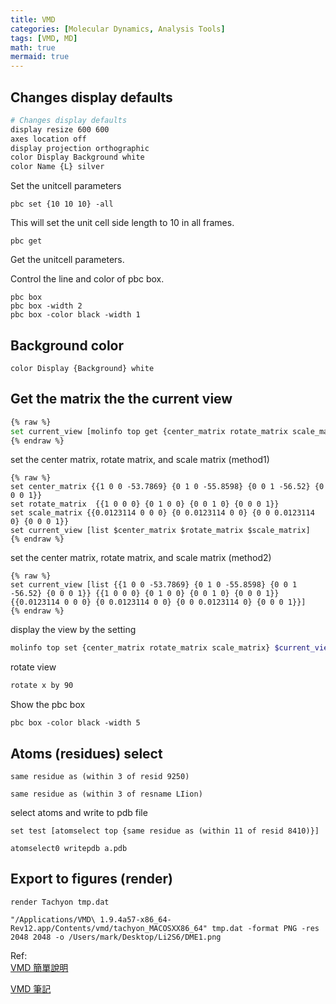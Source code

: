 ```yaml
---
title: VMD
categories: [Molecular Dynamics, Analysis Tools]
tags: [VMD, MD]
math: true
mermaid: true
---
```



## Changes display defaults
```bash
# Changes display defaults
display resize 600 600
axes location off
display projection orthographic 
color Display Background white
color Name {L} silver
```
Set the unitcell parameters
```
pbc set {10 10 10} -all
```
This will set the unit cell side length to 10 in all frames.
```
pbc get
```
Get the unitcell parameters.

Control the line and color of pbc box.
```
pbc box
pbc box -width 2
pbc box -color black -width 1
```
## Background color
```
color Display {Background} white
```


## Get the matrix the the current view
```bash
{% raw %}
set current_view [molinfo top get {center_matrix rotate_matrix scale_matrix}]
{% endraw %}
```

set the center matrix, rotate matrix, and scale matrix (method1)
```
{% raw %}
set center_matrix {{1 0 0 -53.7869} {0 1 0 -55.8598} {0 0 1 -56.52} {0 0 0 1}}
set rotate_matrix  {{1 0 0 0} {0 1 0 0} {0 0 1 0} {0 0 0 1}}
set scale_matrix {{0.0123114 0 0 0} {0 0.0123114 0 0} {0 0 0.0123114 0} {0 0 0 1}}
set current_view [list $center_matrix $rotate_matrix $scale_matrix]
{% endraw %}
```
set the center matrix, rotate matrix, and scale matrix (method2)
```
{% raw %}
set current_view [list {{1 0 0 -53.7869} {0 1 0 -55.8598} {0 0 1 -56.52} {0 0 0 1}} {{1 0 0 0} {0 1 0 0} {0 0 1 0} {0 0 0 1}} {{0.0123114 0 0 0} {0 0.0123114 0 0} {0 0 0.0123114 0} {0 0 0 1}}]
{% endraw %}
```
display the view by the setting
```bash
molinfo top set {center_matrix rotate_matrix scale_matrix} $current_view
```

rotate view 
```bash
rotate x by 90
```

Show the pbc box
```
pbc box -color black -width 5
```

## Atoms (residues) select
```
same residue as (within 3 of resid 9250)

same residue as (within 3 of resname LIion)
```
select atoms and write to pdb file
```
set test [atomselect top {same residue as (within 11 of resid 8410)}]

atomselect0 writepdb a.pdb
```
## Export to figures (render)
```
render Tachyon tmp.dat

"/Applications/VMD\ 1.9.4a57-x86_64-Rev12.app/Contents/vmd/tachyon_MACOSXX86_64" tmp.dat -format PNG -res 2048 2048 -o /Users/mark/Desktop/Li2S6/DME1.png
```


Ref: \
[VMD 簡單說明](https://pengpengyang94.github.io/2020/05/vmd使用简单说明)

[VMD 筆記](https://www.x-mol.com/groups/Dong/news/714)
